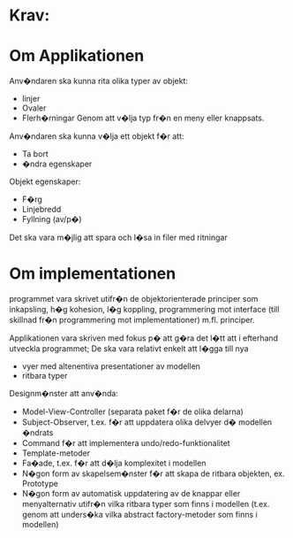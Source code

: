 # Krav:

# Om Applikationen

Anv�ndaren ska kunna rita olika typer av objekt:
* linjer
* Ovaler
* Flerh�rningar
Genom att v�lja typ fr�n en meny eller knappsats.

Anv�ndaren ska kunna v�lja ett objekt f�r att:
* Ta bort
* �ndra egenskaper

Objekt egenskaper:
* F�rg
* Linjebredd
* Fyllning (av/p�)

Det ska vara m�jlig att spara och l�sa in filer med ritningar

# Om implementationen

programmet vara skrivet utifr�n de objektorienterade principer som inkapsling, h�g kohesion, l�g koppling, programmering mot interface (till skillnad
fr�n programmering mot implementationer) m.fl. principer.

Applikationen vara skriven med fokus p� att g�ra det l�tt att i efterhand utveckla programmet;
De ska vara relativt enkelt att l�gga till nya 
* vyer med altenentiva presentationer av modellen
* ritbara typer

Designm�nster att anv�nda:
* Model-View-Controller (separata paket f�r de olika delarna)
* Subject-Observer, t.ex. f�r att uppdatera olika delvyer d� modellen �ndrats
* Command f�r att implementera undo/redo-funktionalitet
* Template-metoder
* Fa�ade, t.ex. f�r att d�lja komplexitet i modellen
* N�gon form av skapelsem�nster f�r att skapa de ritbara objekten, ex. Prototype
* N�gon form av automatisk uppdatering av de knappar eller menyalternativ utifr�n vilka
ritbara typer som finns i modellen (t.ex. genom att unders�ka vilka abstract factory-metoder
som finns i modellen)

